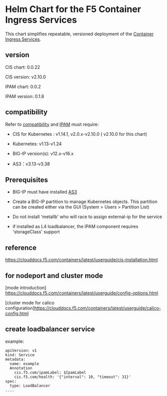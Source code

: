 # Helm Chart for the F5 Container Ingress Services

This chart simplifies repeatable, versioned deployment of the [Container Ingress Services](https://clouddocs.f5.com/containers/latest/).

## version

CIS chart: 0.0.22

CIS version: v2.10.0

IPAM chart: 0.0.2

IPAM version: 0.1.8

## compatibility

Refer to [compatibility](https://clouddocs.f5.com/containers/latest/userguide/what-is.html#container-ingress-service-compatibility) and [IPAM](https://github.com/F5Networks/k8s-bigip-ctlr/blob/master/docs/upgradeProcess.md) must require:

- CIS for Kubernetes : v1.14.1, v2.0.x-v2.10.0 ( v2.10.0 for this chart)

- Kubernetes: v1.13-v1.24

- BIG-IP version(s): v12.x-v16.x

- AS3：v3.13-v3.38

## Prerequisites

- BIG-IP must have installed [AS3](https://github.com/F5Networks/f5-appsvcs-extension/releases)

- Create a BIG-IP partition to manage Kubernetes objects. This partition can be created either via the GUI (System > Users > Partition List)

- Do not install 'metallb' who will race to assign external-ip for the service

- if installed as L4 loadbalancer, the IPAM component requires 'storageClass' support

## reference

<https://clouddocs.f5.com/containers/latest/userguide/cis-installation.html>

## for nodeport and cluster mode

[mode introduction] <https://clouddocs.f5.com/containers/latest/userguide/config-options.html>

[cluster mode for calico configuration]<https://clouddocs.f5.com/containers/latest/userguide/calico-config.html>

## create loadbalancer service

example:

    apiVersion: v1
    kind: Service
    metadata:
      name: example
      Annotation
        cis.f5.com/ipamLabel: $IpamLabel
        cis.f5.com/health: '{"interval": 10, "timeout": 31}'
    spec:
      type: LoadBalancer
    ....
